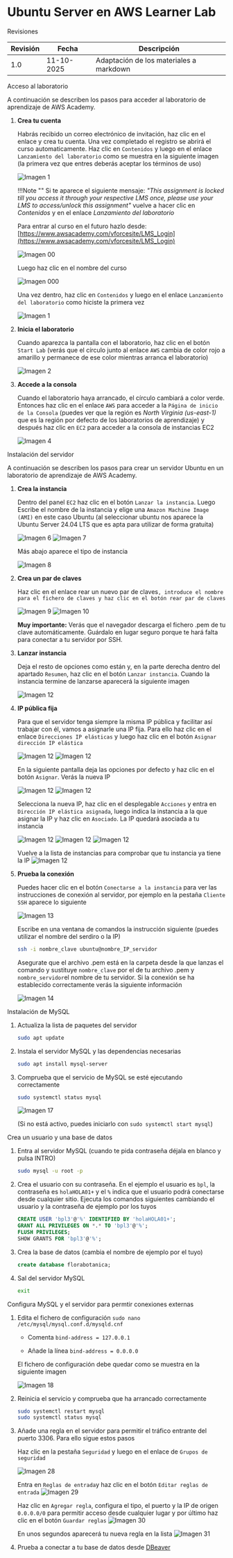 # Ubuntu Server en AWS Learner Lab

<span class="mi_h3">Revisiones</span>

|Revisión | Fecha| Descripción|
|---------|------|-------------|
|1.0 | 11-10-2025 | Adaptación de los materiales a markdown|


<span class="mi_h3">Acceso al laboratorio</span>

A continuación se describen los pasos para acceder al laboratorio de aprendizaje de AWS Academy.

1. **Crea tu cuenta**

    Habrás recibido un correo electrónico de invitación, haz clic en el enlace y crea tu cuenta. Una vez completado el registro se abrirá el curso automaticamente. Haz clic en `Contenidos` y luego en el enlace `Lanzamiento del laboratorio` como se muestra en la siguiente imagen (la primera vez que entres deberás aceptar los términos de uso)

    ![Imagen 1](img/AWS/imagen_001.jpg)

    !!!Note ""
        Si te aparece el siguiente mensaje: *"This assignment is locked till you access it through your respective LMS once, please use your LMS to access/unlock this assignment"* vuelve a hacer clic en *Contenidos* y en el enlace *Lanzamiento del laboratorio*

    Para entrar al curso en el futuro hazlo desde: [https://www.awsacademy.com/vforcesite/LMS_Login](https://www.awsacademy.com/vforcesite/LMS_Login)

    ![Imagen 00](img/AWS/imagen_00r.jpg)

    Luego haz clic en el nombre del curso

    ![Imagen 000](img/AWS/imagen_000.jpg)
    
    Una vez dentro, haz clic en `Contenidos` y luego en el enlace `Lanzamiento del laboratorio` como hiciste la primera vez

    ![Imagen 1](img/AWS/imagen_001.jpg)

    
2. **Inicia el laboratorio**

    Cuando aparezca la pantalla con el laboratorio, haz clic en el botón `Start Lab` (verás que el círculo junto al enlace `AWS` cambia de color rojo a amarillo y permanece de ese color mientras arranca el laboratorio)

    ![Imagen 2](img/AWS/imagen_002.jpg)

3. **Accede a la consola**

    Cuando el laboratorio haya arrancado, el círculo cambiará a color verde. Entonces haz clic en el enlace `AWS` para acceder a la `Página de inicio de la Consola` (puedes ver que la región es *North Virginia (us-east-1)* que es la región por defecto de los laboratorios de aprendizaje) y después haz clic en `EC2` para acceder a la consola de instancias EC2

    ![Imagen 4](img/AWS/imagen_004b.jpg)


<span class="mi_h3">Instalación del servidor</span>

A continuación se describen los pasos para crear un servidor Ubuntu en un laboratorio de aprendizaje de AWS Academy.

1. **Crea la instancia**

    Dentro del panel `EC2` haz clic en el botón `Lanzar la instancia`. Luego Escribe el nombre de la instancia y elige una `Amazon Machine Image (AMI)` en este caso Ubuntu (al seleccionar ubuntu nos aparece la Ubuntu Server 24.04 LTS que es apta para utilizar de forma gratuita)

    ![Imagen 6](img/AWS/imagen_006.jpg)
    ![Imagen 7](img/AWS/imagen_007.jpg)

    Más abajo aparece el tipo de instancia

    ![Imagen 8](img/AWS/imagen_008.jpg)

2. **Crea un par de claves**

    Haz clic en el enlace rear un nuevo par de claves`, introduce el nombre para el fichero de claves y haz clic en el botón rear par de claves`

    ![Imagen 9](img/AWS/imagen_009.jpg)
    ![Imagen 10](img/AWS/imagen_010r.jpg)

    <span class="mis_avisos">**Muy importante:** Verás que el navegador descarga el fichero .pem de tu clave automáticamente. Guárdalo en lugar seguro porque te hará falta para conectar a tu servidor por SSH.</span>

3. **Lanzar instancia**
 
    Deja el resto de opciones como están y, en la parte derecha dentro del apartado `Resumen`, haz clic en el botón `Lanzar instancia`. Cuando la instancia termine de lanzarse aparecerá la siguiente imagen

    ![Imagen 12](img/AWS/imagen_012.jpg)


4. **IP pública fija**

    Para que el servidor tenga siempre la misma IP pública y facilitar así trabajar con él, vamos a asignarle una IP fija. Para ello haz clic en el enlace `Direcciones IP elásticas` y luego haz clic en el botón `Asignar dirección IP elástica` 
   
    ![Imagen 12](img/AWS/AWS_IP_1.jpg)
    ![Imagen 12](img/AWS/AWS_IP_2.jpg)

    En la siguiente pantalla deja las opciones por defecto y haz clic en el botón `Asignar`. Verás la nueva IP
   
    ![Imagen 12](img/AWS/AWS_IP_3.jpg)
    ![Imagen 12](img/AWS/AWS_IP_4.jpg)

    Selecciona la nueva IP, haz clic en el desplegable `Acciones` y entra en `Dirección IP elástica asignada`, luego indica la instancia a la que asignar la IP y haz clic en `Asociado`. La IP quedará asociada a tu instancia

    ![Imagen 12](img/AWS/AWS_IP_5.jpg)
    ![Imagen 12](img/AWS/AWS_IP_6.jpg)
    ![Imagen 12](img/AWS/AWS_IP_7.jpg)

    Vuelve a la lista de instancias para comprobar que tu instancia ya tiene la IP
    ![Imagen 12](img/AWS/AWS_IP_8.jpg)

5. **Prueba la conexión**

    Puedes hacer clic en el botón `Conectarse a la instancia` para ver las instrucciones de conexión al servidor, por ejemplo en la pestaña `Cliente SSH` aparece lo siguiente

    ![Imagen 13](img/AWS/imagen_013.jpg)

    Escribe en una ventana de comandos la instrucción siguiente (puedes utilizar el nombre del serdiro o la IP)

    ```bash
    ssh -i nombre_clave ubuntu@nombre_IP_servidor
    ```
    Asegurate que el archivo .pem está en la carpeta desde la que lanzas el comando y sustituye `nombre_clave` por el de tu archivo .pem y `nombre_servidor`el nombre de tu servidor. Si la conexión se ha establecido correctamente verás la siguiente información

    ![Imagen 14](img/AWS/imagen_014.jpg)



<span class="mi_h3">Instalación de MySQL</span>

1. Actualiza la lista de paquetes del servidor
    ```bash
    sudo apt update
    ```

2. Instala el servidor MySQL y las dependencias necesarias
    ```bash
    sudo apt install mysql-server
    ```

3. Comprueba que el servicio de MySQL se esté ejecutando correctamente
    ```bash
    sudo systemctl status mysql
    ```
    ![Imagen 17](img/AWS/imagen_017.jpg)
    
    (Si no está activo, puedes iniciarlo con `sudo systemctl start mysql`)


<span class="mi_h3">Crea un usuario y una base de datos</span>

1. Entra al servidor MySQL (cuando te pida contraseña déjala en blanco y pulsa INTRO)
    ```bash
    sudo mysql -u root -p 
    ```

2. Crea el usuario con su contraseña. En el ejemplo el usuario es `bpl`, la contraseña es `holaHOLA01+` y el `%` indica que el usuario podrá conectarse desde cualquier sitio. Ejecuta los comandos siguientes cambiando el usuario y la contraseña de ejemplo por los tuyos
    ```sql
    CREATE USER 'bpl3'@'%' IDENTIFIED BY 'holaHOLA01+';
    GRANT ALL PRIVILEGES ON *.* TO 'bpl3'@'%';    
    FLUSH PRIVILEGES;
    SHOW GRANTS FOR 'bpl3'@'%';
    ```

3. Crea la base de datos (cambia el nombre de ejemplo por el tuyo)
    ```sql
    create database florabotanica;
    ```

4. Sal del servidor MySQL
    ```bash
    exit
    ```


<span class="mi_h3">Configura MySQL y el servidor para permtir conexiones externas</span>

1. Edita el fichero de configuración
`sudo nano /etc/mysql/mysql.conf.d/mysqld.cnf`
    - Comenta `bind-address = 127.0.0.1`

    - Añade la línea `bind-address = 0.0.0.0`

    El fichero de configuración debe quedar como se muestra en la siguiente imagen

    ![Imagen 18](img/AWS/imagen_018.jpg)

2. Reinicia el servicio y comprueba que ha arrancado correctamente
    ```bash
    sudo systemctl restart mysql
    sudo systemctl status mysql
    ```

3. Añade una regla en el servidor para permitir el tráfico entrante del puerto 3306. Para ello sigue estos pasos

    Haz clic en la pestaña `Seguridad` y luego en el enlace de `Grupos de seguridad`

    ![Imagen 28](img/AWS/imagen_028.jpg)


    Entra en `Reglas de entrada`y haz clic en el botón `Editar reglas de entrada`
    ![Imagen 29](img/AWS/imagen_029.jpg)
    
    Haz clic en `Agregar regla`, configura el tipo, el puerto y la IP de origen `0.0.0.0/0` para permitir acceso desde cualquier lugar y por último haz clic en el botón `Guardar reglas`
    ![Imagen 30](img/AWS/imagen_030.jpg)

    En unos segundos aparecerá tu nueva regla en la lista
    ![Imagen 31](img/AWS/imagen_031.jpg)


4. Prueba a conectar a tu base de datos desde [DBeaver](dbeaver.html)


<!--
```bash
sudo ufw allow 3306
```
-->



<!--
### ss -tulnp | grep 3306

**antes de habilitar acceso externo**
```
tcp LISTEN 0 151 127.0.0.1:3306 0.0.0.0:*
tcp LISTEN 0 70 127.0.0.1:33060 0.0.0.0:*
```

**después de habilitar acceso externo**
```
tcp LISTEN 0 70 127.0.0.1:33060 0.0.0.0:*
tcp LISTEN 0 151 0.0.0.0:3306 0.0.0.0:*
```
-->




<!-- 

de la instalación de MySQL
3. Ejecuta el script de seguridad para establecer una contraseña de usuario root, eliminar usuarios anónimos y deshabilitar el inicio de sesión remoto del usuario root:
    ```bash
    sudo mysql_secure_installation
    ```
    ![Imagen 15](img/AWS/imagen_015.jpg)
    ![Imagen 16](img/AWS/imagen_016.jpg)

-->


